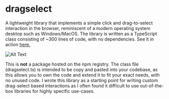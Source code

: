 # dragselect

A lightweight library that implements a simple click and drag-to-select interaction in the browser, reminiscent of a modern operating system desktop such as Windows/MacOS. The library is written as a TypeScript class consisting of ~300 lines of code, with no dependencies. See it in action [here.](https://ianyeoh.github.io/dragselect/)

![Alt Text](https://file+.vscode-resource.vscode-cdn.net/Users/ianyeoh/Desktop/code/dragselect/assets/dragselect.gif)

This is **not** a package hosted on the npm registry. The class file (dragselect.ts) is intended to be copy and pasted into your codebase, as this allows you to own the code and extend it to fit your exact needs, with no unused code. I wrote this library as a starting point for writing custom drag-select based interactions as I often found it difficult to use out-of-the-box libraries for highly specific use-cases.
